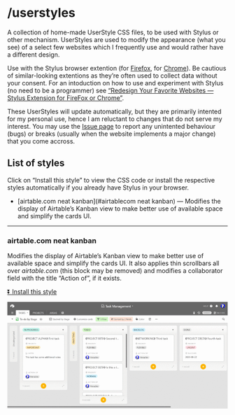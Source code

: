# /userstyles

A collection of home-made UserStyle CSS files, to be used with Stylus or other mechanism. UserStyles are used to modify the appearance (what you see) of a select few websites which I frequently use and would rather have a different design.

Use with the Stylus browser extention (for [Firefox](https://addons.mozilla.org/el/firefox/addon/styl-us/), for [Chrome](https://chrome.google.com/webstore/detail/stylus/clngdbkpkpeebahjckkjfobafhncgmne)). Be cautious of similar-looking extentions as they’re often used to collect data without your consent. For an intoduction on how to use and experiment with Stylus (no need to be a programmer) see [“Redesign Your Favorite Websites — Stylus Extension for FireFox or Chrome”](https://medium.com/@coffmans/redesign-your-favorite-websites-stylus-extension-for-firefox-or-chrome-c5d5ae68e288).

These UserStyles will update automatically, but they are primarily intented for my personal use, hence I am reluctant to changes that do not serve my interest. You may use the [Issue page](https://github.com/Arty2/userstyles/issues) to report any unintented behaviour (bugs) or breaks (usually when the website implements a major change) that you come accross.

## List of styles

Click on “Install this style” to view the CSS code or install the respective styles automatically if you already have Stylus in your browser.

- [airtable.com neat kanban](#airtablecom neat kanban) — Modifies the display of Airtable’s Kanban view to make better use of available space and simplify the cards UI.

---

### airtable.com neat kanban

Modifies the display of Airtable’s Kanban view to make better use of available space and simplify the cards UI. It also applies thin scrollbars all over *airtable.com* (this block may be removed) and modifies a collaborator field with the title “Action of”, if it exists.

[⏬ Install this style](https://raw.githubusercontent.com/Arty2/userstyles/master/airtable-com_neat-kanban.css)

![airtable.com neat kanban](./screenshots/airtable-com_neat-kanban.gif)

